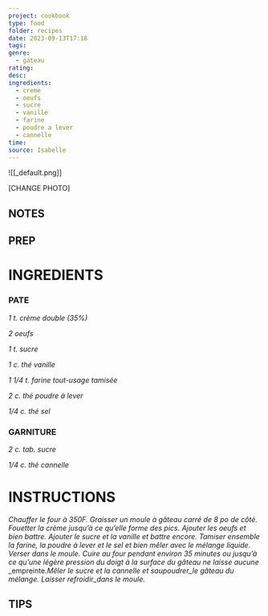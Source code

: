 ```yaml
---
project: cookbook
type: food
folder: recipes
date: 2023-09-13T17:18
tags: 
genre:
  - gateau
rating: 
desc: 
ingredients:
  - creme
  - oeufs
  - sucre
  - vanille
  - farine
  - poudre a lever
  - cannelle
time: 
source: Isabelle
---
```


![[_default.png]]

[CHANGE PHOTO]


## NOTES




## PREP


# INGREDIENTS

### PATE

_1 t. crème double (35%)_

_2 oeufs_

_1 t. sucre_

_1 c. thé vanille_

_1 1/4 t. farine tout-usage tamisée_

_2 c. thé poudre à lever_

_1/4 c. thé sel_

### GARNITURE

_2 c. tab. sucre_

_1/4 c. thé cannelle_



# INSTRUCTIONS

_Chauffer le four à 350F. Graisser un moule à_
_gâteau carré de 8 po de côté. Fouetter la crème_
_jusqu’à ce qu’elle forme des pics. Ajouter_
_les oeufs et bien battre. Ajouter le sucre et la_
_vanille et battre encore. Tamiser ensemble la_
_farine, la poudre à lever et le sel et bien mêler_
_avec le mélange liquide. Verser dans le moule._
_Cuire au four pendant environ 35 minutes ou_
_jusqu’à ce qu’une légère pression du doigt_
_à la surface du gâteau ne laisse aucune_
_empreinte._Mêler le sucre et la cannelle et_
_saupoudrer_le gâteau du mélange. Laisser_
_refroidir_dans le moule._



## TIPS



